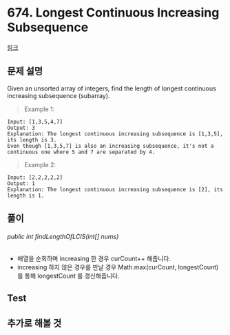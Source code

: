 # 674. Longest Continuous Increasing Subsequence
[링크](https://leetcode.com/problems/longest-continuous-increasing-subsequence/)

## 문제 설명

Given an unsorted array of integers, find the length of longest continuous increasing subsequence (subarray).

> Example 1:
```
Input: [1,3,5,4,7]
Output: 3
Explanation: The longest continuous increasing subsequence is [1,3,5], its length is 3. 
Even though [1,3,5,7] is also an increasing subsequence, it's not a continuous one where 5 and 7 are separated by 4. 
```

> Example 2:
```
Input: [2,2,2,2,2]
Output: 1
Explanation: The longest continuous increasing subsequence is [2], its length is 1. 
```

## 풀이
###### public int findLengthOfLCIS(int[] nums)  
- 배열을 순회하며 increasing 한 경우 curCount++ 해줍니다.
- increasing 하지 않은 경우를 만날 경우 Math.max(curCount, longestCount) 를 통해 longestCount 를 갱신해줍니다.

## Test    


## 추가로 해볼 것
 
